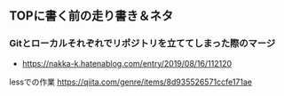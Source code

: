 ## TOPに書く前の走り書き＆ネタ

### Gitとローカルそれぞれでリポジトリを立ててしまった際のマージ
- https://nakka-k.hatenablog.com/entry/2019/08/16/112120

lessでの作業
https://qiita.com/genre/items/8d935526571ccfe171ae
